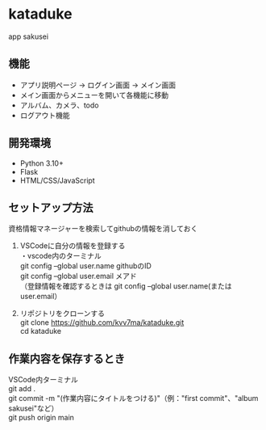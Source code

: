 # kataduke
app sakusei

## 機能
- アプリ説明ページ → ログイン画面 → メイン画面 
- メイン画面からメニューを開いて各機能に移動
- アルバム、カメラ、todo
- ログアウト機能

## 開発環境
- Python 3.10+
- Flask
- HTML/CSS/JavaScript

## セットアップ方法
資格情報マネージャーを検索してgithubの情報を消しておく<br>

1. VSCodeに自分の情報を登録する<br>
  ・vscode内のターミナル<br>
  git config –global user.name githubのID<br>
  git config –global user.email メアド<br>
  （登録情報を確認するときは git config –global user.name(またはuser.email）

3. リポジトリをクローンする<br>
  git clone https://github.com/kvv7ma/kataduke.git<br>
  cd kataduke

## 作業内容を保存するとき
  VSCode内ターミナル<br>
    git add .<br>
    git commit -m "(作業内容にタイトルをつける)"（例："first commit"、"album sakusei"など）<br>
    git push origin main <br>

